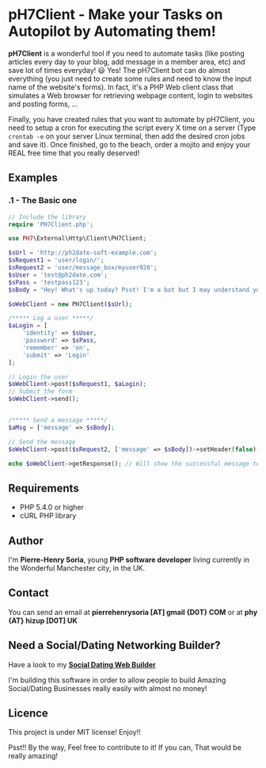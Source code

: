 # pH7Client - Make your Tasks on Autopilot by Automating them!

**pH7Client** is a wonderful tool if you need to automate tasks (like posting articles every day to your blog, add message in a member area, etc) and save lot of times everyday! :smiley: Yes! The pH7Client bot can do almost everything (you just need to create some rules and need to know the input name of the website's forms).
In fact, it's a PHP Web client class that simulates a Web browser for retrieving webpage content, login to websites and posting forms, ...

Finally, you have created rules that you want to automate by pH7Client, you need to setup a cron for executing the script every X time on a server (Type ```crontab -e``` on your server Linux terminal, then add the desired cron jobs and save it). Once finished, go to the beach, order a mojito and enjoy your REAL free time that you really deserved!


## Examples

### .1 - The Basic one

```PHP
// Include the library
require 'PH7Client.php';

use PH7\External\Http\Client\PH7Client;

$sUrl = 'http://ph2date-soft-example.com';
$sRequest1 = 'user/login/';
$sRequest2 = 'user/message_box/myuser920';
$sUser = 'test@ph2date.com';
$sPass = 'testpass123';
$sBody = "Hey! What's up today? Psst! I'm a bot but I may understand you...";

$oWebClient = new PH7Client($sUrl);

/***** Log a user *****/
$aLogin = [
    'identity' => $sUser,
    'password' => $sPass,
    'remember' => 'on',
    'submit' => 'Login'
];

// Login the user
$oWebClient->post($sRequest1, $aLogin);
// Submit the form
$oWebClient->send();


/***** Send a message *****/
$aMsg = ['message' => $sBody];

// Send the message
$oWebClient->post($sRequest2, ['message' => $sBody])->setHeader(false)->send();

echo $oWebClient->getResponse(); // Will show the successful message telling you that your msg has been send
```


## Requirements

* PHP 5.4.0 or higher
* cURL PHP library


## Author

I'm **Pierre-Henry Soria**, young **PHP software developer** living currently in the Wonderful Manchester city, in the UK.


## Contact

You can send an email at **pierrehenrysoria [AT] gmail {D0T} COM** or at **phy {AT} hizup [D0T] UK**


## Need a Social/Dating Networking Builder?

Have a look to my **[Social Dating Web Builder](http://ph7cms.com)**

I'm building this software in order to allow people to build Amazing Social/Dating Businesses really easily with almost no money!


## Licence

This project is under MIT license! Enjoy!!

Psst!! By the way, Feel free to contribute to it! If you can, That would be really amazing!
